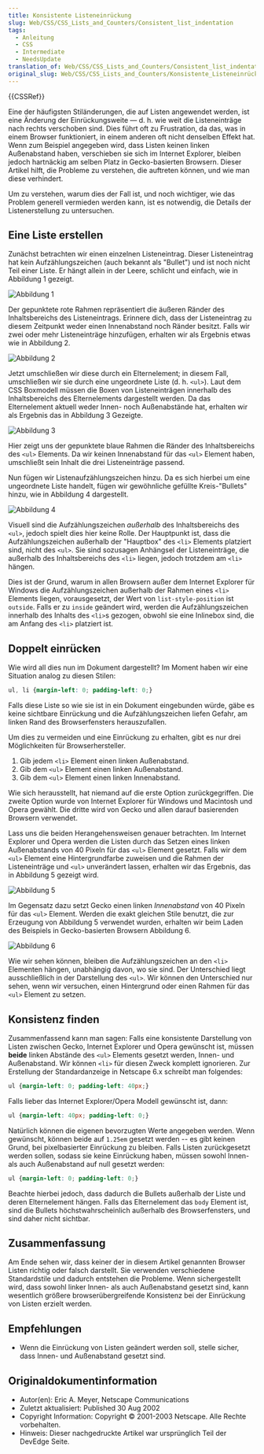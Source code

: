 ```yaml
---
title: Konsistente Listeneinrückung
slug: Web/CSS/CSS_Lists_and_Counters/Consistent_list_indentation
tags:
  - Anleitung
  - CSS
  - Intermediate
  - NeedsUpdate
translation_of: Web/CSS/CSS_Lists_and_Counters/Consistent_list_indentation
original_slug: Web/CSS/CSS_Lists_and_Counters/Konsistente_Listeneinrückung
---
```

{{CSSRef}}

Eine der häufigsten Stiländerungen, die auf Listen angewendet werden, ist eine Änderung der Einrückungsweite — d. h. wie weit die Listeneinträge nach rechts verschoben sind. Dies führt oft zu Frustration, da das, was in einem Browser funktioniert, in einem anderen oft nicht denselben Effekt hat. Wenn zum Beispiel angegeben wird, dass Listen keinen linken Außenabstand haben, verschieben sie sich im Internet Explorer, bleiben jedoch hartnäckig am selben Platz in Gecko-basierten Browsern. Dieser Artikel hilft, die Probleme zu verstehen, die auftreten können, und wie man diese verhindert.

Um zu verstehen, warum dies der Fall ist, und noch wichtiger, wie das Problem generell vermieden werden kann, ist es notwendig, die Details der Listenerstellung zu untersuchen.

## Eine Liste erstellen

Zunächst betrachten wir einen einzelnen Listeneintrag. Dieser Listeneintrag hat kein Aufzählungszeichen (auch bekannt als "Bullet") und ist noch nicht Teil einer Liste. Er hängt allein in der Leere, schlicht und einfach, wie in Abbildung 1 gezeigt.

![Abbildung 1](/@api/deki/files/619/=Consistent-list-indentation-figure1.gif)

Der gepunktete rote Rahmen repräsentiert die äußeren Ränder des Inhaltsbereichs des Listeneintrags. Erinnere dich, dass der Listeneintrag zu diesem Zeitpunkt weder einen Innenabstand noch Ränder besitzt. Falls wir zwei oder mehr Listeneinträge hinzufügen, erhalten wir als Ergebnis etwas wie in Abbildung 2.

![Abbildung 2](/@api/deki/files/620/=Consistent-list-indentation-figure2.gif)

Jetzt umschließen wir diese durch ein Elternelement; in diesem Fall, umschließen wir sie durch eine ungeordnete Liste (d. h. `<ul>`). Laut dem CSS Boxmodell müssen die Boxen von Listeneinträgen innerhalb des Inhaltsbereichs des Elternelements dargestellt werden. Da das Elternelement aktuell weder Innen- noch Außenabstände hat, erhalten wir als Ergebnis das in Abbildung 3 Gezeigte.

![Abbildung 3](/@api/deki/files/621/=Consistent-list-indentation-figure3.gif)

Hier zeigt uns der gepunktete blaue Rahmen die Ränder des Inhaltsbereichs des `<ul>` Elements. Da wir keinen Innenabstand für das `<ul>` Element haben, umschließt sein Inhalt die drei Listeneinträge passend.

Nun fügen wir Listenaufzählungszeichen hinzu. Da es sich hierbei um eine ungeordnete Liste handelt, fügen wir gewöhnliche gefüllte Kreis-"Bullets" hinzu, wie in Abbildung 4 dargestellt.

![Abbildung 4](/@api/deki/files/622/=Consistent-list-indentation-figure4.gif)

Visuell sind die Aufzählungszeichen _außerhalb_ des Inhaltsbereichs des `<ul>`, jedoch spielt dies hier keine Rolle. Der Hauptpunkt ist, dass die Aufzählungszeichen außerhalb der "Hauptbox" des `<li>` Elements platziert sind, nicht des `<ul>`. Sie sind sozusagen Anhängsel der Listeneinträge, die außerhalb des Inhaltsbereichs des `<li>` liegen, jedoch trotzdem am `<li>` hängen.

Dies ist der Grund, warum in allen Browsern außer dem Internet Explorer für Windows die Aufzählungszeichen außerhalb der Rahmen eines `<li>` Elements liegen, vorausgesetzt, der Wert von `list-style-position` ist `outside`. Falls er zu `inside` geändert wird, werden die Aufzählungszeichen innerhalb des Inhalts des `<li>`s gezogen, obwohl sie eine Inlinebox sind, die am Anfang des `<li>` platziert ist.

## Doppelt einrücken

Wie wird all dies nun im Dokument dargestellt? Im Moment haben wir eine Situation analog zu diesen Stilen:

```css
ul, li {margin-left: 0; padding-left: 0;}
```

Falls diese Liste so wie sie ist in ein Dokument eingebunden würde, gäbe es keine sichtbare Einrückung und die Aufzählungszeichen liefen Gefahr, am linken Rand des Browserfensters herauszufallen.

Um dies zu vermeiden und eine Einrückung zu erhalten, gibt es nur drei Möglichkeiten für Browserhersteller.

1. Gib jedem `<li>` Element einen linken Außenabstand.
2. Gib dem `<ul>` Element einen linken Außenabstand.
3. Gib dem `<ul>` Element einen linken Innenabstand.

Wie sich herausstellt, hat niemand auf die erste Option zurückgegriffen. Die zweite Option wurde von Internet Explorer für Windows und Macintosh und Opera gewählt. Die dritte wird von Gecko und allen darauf basierenden Browsern verwendet.

Lass uns die beiden Herangehensweisen genauer betrachten. Im Internet Explorer und Opera werden die Listen durch das Setzen eines linken Außenabstands von 40 Pixeln für das `<ul>` Element gesetzt. Falls wir dem `<ul>` Element eine Hintergrundfarbe zuweisen und die Rahmen der Listeneinträge und `<ul>` unverändert lassen, erhalten wir das Ergebnis, das in Abbildung 5 gezeigt wird.

![Abbildung 5](/@api/deki/files/623/=Consistent-list-indentation-figure5.gif)

Im Gegensatz dazu setzt Gecko einen linken _Innenabstand_ von 40 Pixeln für das `<ul>` Element. Werden die exakt gleichen Stile benutzt, die zur Erzeugung von Abbildung 5 verwendet wurden, erhalten wir beim Laden des Beispiels in Gecko-basierten Browsern Abbildung 6.

![Abbildung 6](/@api/deki/files/624/=Consistent-list-indentation-figure6.gif)

Wie wir sehen können, bleiben die Aufzählungszeichen an den `<li>` Elementen hängen, unabhängig davon, wo sie sind. Der Unterschied liegt ausschließlich in der Darstellung des `<ul>`. Wir können den Unterschied nur sehen, wenn wir versuchen, einen Hintergrund oder einen Rahmen für das `<ul>` Element zu setzen.

## Konsistenz finden

Zusammenfassend kann man sagen: Falls eine konsistente Darstellung von Listen zwischen Gecko, Internet Explorer und Opera gewünscht ist, müssen **beide** linken Abstände des `<ul>` Elements gesetzt werden, Innen- und Außenabstand. Wir können `<li>` für diesen Zweck komplett ignorieren. Zur Erstellung der Standardanzeige in Netscape 6.x schreibt man folgendes:

```css
ul {margin-left: 0; padding-left: 40px;}
```

Falls lieber das Internet Explorer/Opera Modell gewünscht ist, dann:

```css
ul {margin-left: 40px; padding-left: 0;}
```

Natürlich können die eigenen bevorzugten Werte angegeben werden. Wenn gewünscht, können beide auf `1.25em` gesetzt werden -- es gibt keinen Grund, bei pixelbasierter Einrückung zu bleiben. Falls Listen zurückgesetzt werden sollen, sodass sie keine Einrückung haben, müssen sowohl Innen- als auch Außenabstand auf null gesetzt werden:

```css
ul {margin-left: 0; padding-left: 0;}
```

Beachte hierbei jedoch, dass dadurch die Bullets außerhalb der Liste und deren Elternelement hängen. Falls das Elternelement das `body` Element ist, sind die Bullets höchstwahrscheinlich außerhalb des Browserfensters, und sind daher nicht sichtbar.

## Zusammenfassung

Am Ende sehen wir, dass keiner der in diesem Artikel genannten Browser Listen richtig oder falsch darstellt. Sie verwenden verschiedene Standardstile und dadurch entstehen die Probleme. Wenn sichergestellt wird, dass sowohl linker Innen- als auch Außenabstand gesetzt sind, kann wesentlich größere browserübergreifende Konsistenz bei der Einrückung von Listen erzielt werden.

## Empfehlungen

- Wenn die Einrückung von Listen geändert werden soll, stelle sicher, dass Innen- und Außenabstand gesetzt sind.

## Originaldokumentinformation

- Autor(en): Eric A. Meyer, Netscape Communications
- Zuletzt aktualisiert: Published 30 Aug 2002
- Copyright Information: Copyright © 2001-2003 Netscape. Alle Rechte vorbehalten.
- Hinweis: Dieser nachgedruckte Artikel war ursprünglich Teil der DevEdge Seite.
